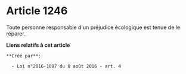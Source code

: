 # Article 1246

Toute personne responsable d'un préjudice écologique est tenue de le réparer.

**Liens relatifs à cet article**

	**Créé par**:

	  - Loi n°2016-1087 du 8 août 2016 - art. 4
